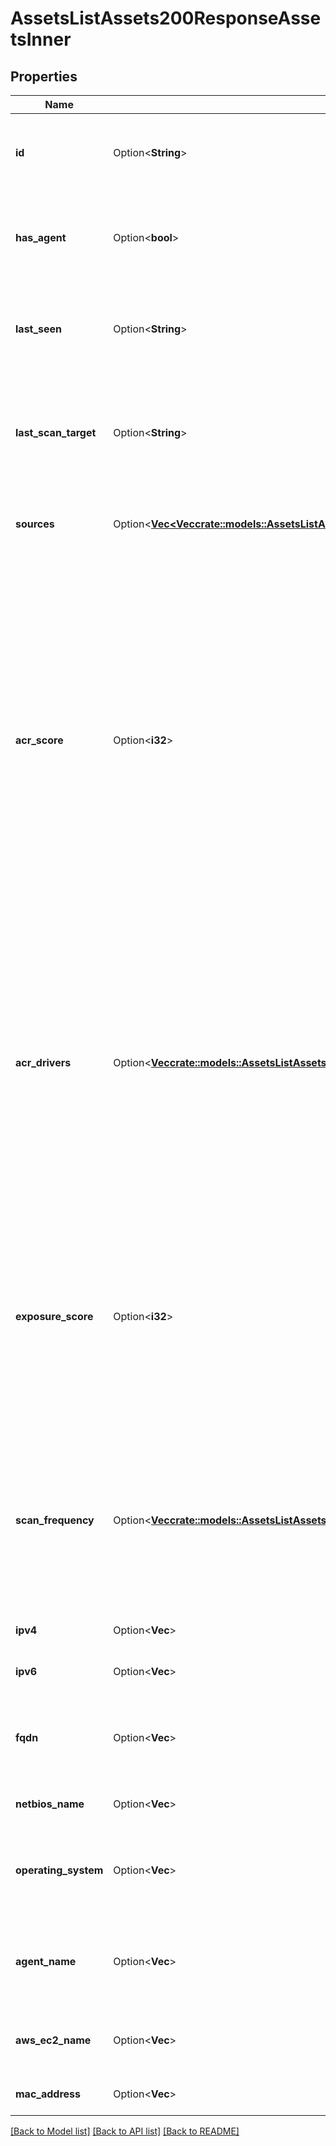 # AssetsListAssets200ResponseAssetsInner

## Properties

Name | Type | Description | Notes
------------ | ------------- | ------------- | -------------
**id** | Option<**String**> | The UUID of the asset. Use this value as the unique key for the asset. | [optional]
**has_agent** | Option<**bool**> | A value specifying whether a Nessus agent scan detected the asset (`true`). | [optional]
**last_seen** | Option<**String**> | The ISO timestamp of the scan that most recently detected the asset. | [optional]
**last_scan_target** | Option<**String**> | The IPv4 address, IPv6 address, or FQDN that the scanner last used to evaluate the asset. | [optional]
**sources** | Option<[**Vec<Vec<crate::models::AssetsListAssets200ResponseAssetsInnerSourcesInnerInner>>**](array.md)> | The sources of the scans that identified the asset. | [optional]
**acr_score** | Option<**i32**> | The Asset Criticality Rating (ACR) for the asset. With Lumin, Tenable assigns an ACR to each asset on your network to represent the asset's relative risk as an integer from 1 to 10. For more information, see [Lumin Metrics](https://docs.tenable.com/vulnerability-management/Content/Lumin/LuminMetrics.htm) in the *Tenable Vulnerability Management User Guide*.  This attribute is only present if you have a Lumin license. | [optional]
**acr_drivers** | Option<[**Vec<crate::models::AssetsListAssets200ResponseAssetsInnerAcrDriversInner>**](assets_list_assets_200_response_assets_inner_acr_drivers_inner.md)> | The key drivers that Tenable uses to calculate an asset's Tenable-provided ACR. For more information, see [Lumin Metrics](https://docs.tenable.com/vulnerability-management/Content/Lumin/LuminMetrics.htm) in the *Tenable Vulnerability Management User Guide*.  This attribute is only present if you have a Lumin license. | [optional]
**exposure_score** | Option<**i32**> | The Asset Exposure Score (AES) for the asset. For more information, see [Lumin Metrics](https://docs.tenable.com/vulnerability-management/Content/Lumin/LuminMetrics.htm) in the *Tenable Vulnerability Management User Guide*.  This attribute is only present if you have a Lumin license. | [optional]
**scan_frequency** | Option<[**Vec<crate::models::AssetsListAssets200ResponseAssetsInnerScanFrequencyInner>**](assets_list_assets_200_response_assets_inner_scan_frequency_inner.md)> | Information about how often scans ran against the asset during specified intervals. This attribute is only present if you have a Lumin license. | [optional]
**ipv4** | Option<**Vec<String>**> | A list of IPv4 addresses for the asset. | [optional]
**ipv6** | Option<**Vec<String>**> | A list of IPv6 addresses for the asset. | [optional]
**fqdn** | Option<**Vec<String>**> | A list of fully-qualified domain names (FQDNs) for the asset. | [optional]
**netbios_name** | Option<**Vec<String>**> | The NetBIOS name for the asset. | [optional]
**operating_system** | Option<**Vec<String>**> | The operating systems that scans have associated with the asset record. | [optional]
**agent_name** | Option<**Vec<String>**> | The names of any Nessus agents that scanned and identified the asset. | [optional]
**aws_ec2_name** | Option<**Vec<String>**> | The name of the virtual machine instance in AWS EC2. | [optional]
**mac_address** | Option<**Vec<String>**> | A list of MAC addresses for the asset. | [optional]

[[Back to Model list]](../README.md#documentation-for-models) [[Back to API list]](../README.md#documentation-for-api-endpoints) [[Back to README]](../README.md)


